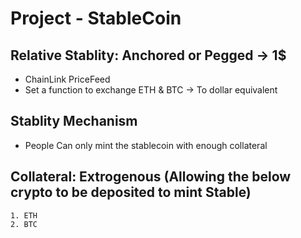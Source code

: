 # Project - StableCoin

## Relative Stablity: Anchored or Pegged -> 1$
* ChainLink PriceFeed
* Set a function to exchange ETH & BTC -> To dollar equivalent

## Stablity Mechanism
* People Can only mint the stablecoin with enough collateral

## Collateral: Extrogenous (Allowing the below crypto to be deposited to mint Stable)
    1. ETH
    2. BTC